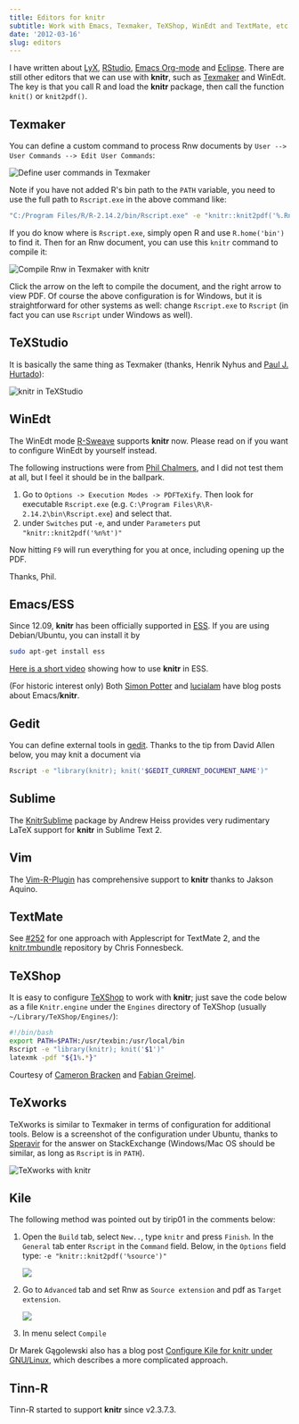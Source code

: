```yaml
---
title: Editors for knitr
subtitle: Work with Emacs, Texmaker, TeXShop, WinEdt and TextMate, etc
date: '2012-03-16'
slug: editors
---
```


I have written about [LyX](../lyx/), [RStudio](../rstudio/), [Emacs Org-mode](../org/) and [Eclipse](../eclipse/). There are still other editors that we can use with **knitr**, such as [Texmaker](http://www.xm1math.net/texmaker/) and WinEdt. The key is that you call R and load the **knitr** package, then call the function `knit()` or `knit2pdf()`.

## Texmaker

You can define a custom command to process Rnw documents by `User --> User Commands --> Edit User Commands`:

![Define user commands in Texmaker](https://db.yihui.name/imgur/ddIBH.png)

Note if you have not added R's bin path to the `PATH` variable, you need to use the full path to `Rscript.exe` in the above command like:

```bash
"C:/Program Files/R/R-2.14.2/bin/Rscript.exe" -e "knitr::knit2pdf('%.Rnw')"
```

If you do know where is `Rscript.exe`, simply open R and use `R.home('bin')` to find it. Then for an Rnw document, you can use this `knitr` command to compile it:

![Compile Rnw in Texmaker with knitr](https://db.yihui.name/imgur/xKoeT.png)

Click the arrow on the left to compile the document, and the right arrow to view PDF. Of course the above configuration is for Windows, but it is straightforward for other systems as well: change `Rscript.exe` to `Rscript` (in fact you can use `Rscript` under Windows as well).

## TeXStudio

It is basically the same thing as Texmaker (thanks, Henrik Nyhus and [Paul J. Hurtado](https://twitter.com/MathBioPaul/status/691446297304272897)):

![knitr in TeXStudio](https://db.yihui.name/imgur/VFcvTUB.png)

## WinEdt

The WinEdt mode [R-Sweave](http://www.winedt.org/Config/modes/R-Sweave.php) supports **knitr** now. Please read on if you want to configure WinEdt by yourself instead.

The following instructions were from [Phil Chalmers](https://github.com/philchalmers), and I did not test them at all, but I feel it should be in the ballpark.

1. Go to `Options -> Execution Modes -> PDFTeXify`. Then look for executable `Rscript.exe` (e.g. `C:\Program Files\R\R-2.14.2\bin\Rscript.exe`) and select that.
2. under `Switches` put `-e`, and under `Parameters` put `"knitr::knit2pdf('%n%t')"`

Now hitting `F9` will run everything for you at once, including opening up the PDF.

Thanks, Phil.

## Emacs/ESS

Since 12.09, **knitr** has been officially supported in [ESS](http://ess.r-project.org). If you are using Debian/Ubuntu, you can install it by

```bash 
sudo apt-get install ess
```

[Here is a short video](http://www.screenr.com/embed/Haa8) showing how to use **knitr** in ESS.

(For historic interest only) Both [Simon Potter](http://sjp.co.nz/posts/emacs-ess-knitr/) and [lucialam](https://constantmindmapping.wordpress.com/2012/06/12/knitr-and-emacs/) have blog posts about Emacs/**knitr**.

## Gedit

You can define external tools in [gedit](https://en.wikipedia.org/wiki/Gedit). Thanks to the tip from David Allen below, you may knit a document via

```bash
Rscript -e "library(knitr); knit('$GEDIT_CURRENT_DOCUMENT_NAME')"
```

## Sublime

The [KnitrSublime](https://github.com/andrewheiss/KnitrSublime) package by Andrew Heiss provides very rudimentary LaTeX support for **knitr** in Sublime Text 2.

## Vim

The [Vim-R-Plugin](http://www.vim.org/scripts/script.php?script_id=2628) has comprehensive support to **knitr** thanks to Jakson Aquino.

## TextMate

See [#252](https://github.com/yihui/knitr/issues/252#issuecomment-6034068) for one approach with Applescript for TextMate 2, and the [knitr.tmbundle](https://github.com/fonnesbeck/knitr.tmbundle) repository by Chris Fonnesbeck.

## TeXShop

It is easy to configure [TeXShop](http://pages.uoregon.edu/koch/texshop/) to work with **knitr**; just save the code below as a file `Knitr.engine` under the `Engines` directory of TeXShop (usually `~/Library/TeXShop/Engines/`):

```bash 
#!/bin/bash
export PATH=$PATH:/usr/texbin:/usr/local/bin
Rscript -e "library(knitr); knit('$1')"
latexmk -pdf "${1%.*}"
```

Courtesy of [Cameron Bracken](http://cameron.bracken.bz/sweave-for-texshop) and [Fabian Greimel](http://yihui.name/en/2012/06/enjoyable-reproducible-research/#comment-601032753).

## TeXworks

TeXworks is similar to Texmaker in terms of configuration for additional tools. Below is a screenshot of the configuration under Ubuntu, thanks to [Speravir](http://tex.stackexchange.com/a/85165/9128) for the answer on StackExchange (Windows/Mac OS should be similar, as long as `Rscript` is in `PATH`).

![TeXworks with knitr](https://db.yihui.name/imgur/d6tE6.png)

## Kile

The following method was pointed out by tirip01 in the comments below:

1. Open the `Build` tab, select `New..`, type `knitr` and press `Finish`. In the `General` tab enter `Rscript` in the `Command` field. Below, in the `Options` field type: `-e "knitr::knit2pdf('%source')"`

    ![](https://securecdn.disqus.com/uploads/mediaembed/images/564/4837/original.jpg)

1. Go to `Advanced` tab and set Rnw as `Source extension` and pdf as `Target extension`.

    ![](https://securecdn.disqus.com/uploads/mediaembed/images/564/4838/original.jpg)

1. In menu select `Compile`

Dr Marek Gągolewski also has a blog post [Configure Kile for knitr under GNU/Linux](http://www.rexamine.com/2013/04/configure-kile-for-knitr/), which describes a more complicated approach.

## Tinn-R

Tinn-R started to support **knitr** since v2.3.7.3.
